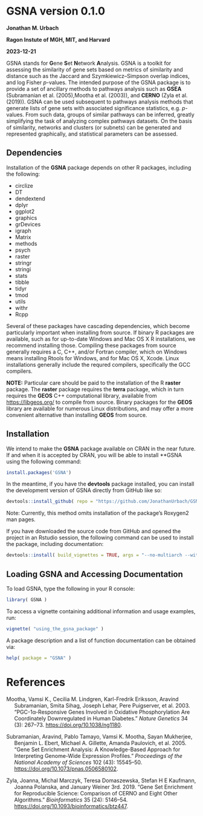 
<!-- README.md is generated from README.Rmd. Please edit that file -->

# GSNA version 0.1.0

**Jonathan M. Urbach**

**Ragon Instute of MGH, MIT, and Harvard**

**2023-12-21**

<!-- badges: start -->
<!-- badges: end -->

GSNA stands for **G**ene **S**et **N**etwork **A**nalysis. GSNA is a
toolkit for assessing the similarity of gene sets based on metrics of
similarity and distance such as the Jaccard and Szymkiewicz–Simpson
overlap indices, and log Fisher *p*-values. The intended purpose of the
GSNA package is to provide a set of ancillary methods to pathways
analysis such as **GSEA** (Subramanian et al. (2005),Mootha et al.
(2003)), and **CERNO** (Zyla et al. (2019)). GSNA can be used subsequent
to pathways analysis methods that generate lists of gene sets with
associated significance statistics, e.g. *p*-values. From such data,
groups of similar pathways can be inferred, greatly simplifying the task
of analyzing complex pathways datasets. On the basis of similarity,
networks and clusters (or subnets) can be generated and represented
graphically, and statistical parameters can be assessed.

## Dependencies

Installation of the **GSNA** package depends on other R packages,
including the following:

- circlize  
- DT  
- dendextend  
- dplyr  
- ggplot2  
- graphics  
- grDevices  
- igraph  
- Matrix  
- methods  
- psych  
- raster  
- stringr  
- stringi  
- stats  
- tibble  
- tidyr  
- tmod  
- utils  
- withr  
- Rcpp

Several of these packages have cascading dependencies, which become
particularly important when installing from source. If binary R packages
are available, such as for up-to-date Windows and Mac OS X R
installations, we recommend installing those. Compiling these packages
from source generally requires a C, C++, and/or Fortran compiler, which
on Windows means installing Rtools for Windows, and for Mac OS X, Xcode.
Linux installations generally include the requred compilers,
specifically the GCC compilers.

**NOTE:** Particular care should be paid to the installation of the R
**raster** package. The **raster** package requires the **terra**
package, which in turn requires the **GEOS** C++ computational library,
available from <https://libgeos.org/> to compile from source. Binary
packages for the **GEOS** library are available for numerous Linux
distributions, and may offer a more convenient alternative than
installing **GEOS** from source.

## Installation

We intend to make the **GSNA** package available on CRAN in the near
future. If and when it is accepted by CRAN, you will be able to install
\*\*GSNA using the following command:

``` r
install.packages('GSNA')
```

In the meantime, if you have the **devtools** package installed, you can
install the development version of GSNA directly from GitHub like so:

``` r
devtools::install_github( repo = "https://github.com/JonathanUrbach/GSNA" )
```

Note: Currently, this method omits installation of the package’s
Roxygen2 man pages.

If you have downloaded the source code from GitHub and opened the
project in an Rstudio session, the following command can be used to
install the package, including documentation:

``` r
devtools::install( build_vignettes = TRUE, args = "--no-multiarch --with-keep.source" )
```

## Loading GSNA and Accessing Documentation

To load GSNA, type the following in your R console:

``` r
library( GSNA )
```

To access a vignette containing additional information and usage
examples, run:

``` r
vignette( "using_the_gsna_package" )
```

A package description and a list of function documentation can be
obtained via:

``` r
help( package = "GSNA" )
```

# References

<div id="refs" class="references csl-bib-body hanging-indent"
entry-spacing="0">

<div id="ref-mootha_pgc-1-responsive_2003" class="csl-entry">

Mootha, Vamsi K., Cecilia M. Lindgren, Karl-Fredrik Eriksson, Aravind
Subramanian, Smita Sihag, Joseph Lehar, Pere Puigserver, et al. 2003.
“PGC-1α-Responsive Genes Involved in Oxidative Phosphorylation Are
Coordinately Downregulated in Human Diabetes.” *Nature Genetics* 34 (3):
267–73. <https://doi.org/10.1038/ng1180>.

</div>

<div id="ref-subramanian_gene_2005" class="csl-entry">

Subramanian, Aravind, Pablo Tamayo, Vamsi K. Mootha, Sayan Mukherjee,
Benjamin L. Ebert, Michael A. Gillette, Amanda Paulovich, et al. 2005.
“Gene Set Enrichment Analysis: A Knowledge-Based Approach for
Interpreting Genome-Wide Expression Profiles.” *Proceedings of the
National Academy of Sciences* 102 (43): 15545–50.
<https://doi.org/10.1073/pnas.0506580102>.

</div>

<div id="ref-zyla_gene_2019" class="csl-entry">

Zyla, Joanna, Michal Marczyk, Teresa Domaszewska, Stefan H E Kaufmann,
Joanna Polanska, and January Weiner 3rd. 2019. “Gene Set Enrichment for
Reproducible Science: Comparison of CERNO and Eight Other Algorithms.”
*Bioinformatics* 35 (24): 5146–54.
<https://doi.org/10.1093/bioinformatics/btz447>.

</div>

</div>
